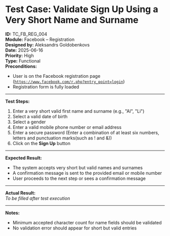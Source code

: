 # Test Case: Validate Sign Up Using a Very Short Name and Surname

**ID:** TC_FB_REG_004  
**Module:** Facebook – Registration  
**Designed by:** Aleksandrs Goldobenkovs  
**Date:** 2025-06-16  
**Priority:** High  
**Type:** Functional  
**Preconditions:**  
- User is on the Facebook registration page  ([`https://www.facebook.com/r.php?entry_point=login`](https://www.facebook.com/r.php?entry_point=login))
- Registration form is fully loaded

---

**Test Steps:**

1. Enter a very short valid first name and surname (e.g., "Al", "Li")
2. Select a valid date of birth
3. Select a gender  
4. Enter a valid mobile phone number or email address
5. Enter a secure password (Enter a combination of at least six numbers, letters and punctuation marks(such as ! and &))  
6. Click on the **Sign Up** button

---

**Expected Result:**  
- The system accepts very short but valid names and surnames
- A confirmation message is sent to the provided email or mobile number 
- User proceeds to the next step or sees a confirmation message

---

**Actual Result:**  
_To be filled after test execution_

---

**Notes:**    
- Minimum accepted character count for name fields should be validated  
- No validation error should appear for short but valid entries

